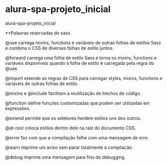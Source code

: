 # alura-spa-projeto_inicial
alura-spa-projeto_inicial


**Palavras reservadas do sass

@use	carrega mixins, functions e variáveis de outras folhas de estilos Sass e combina o CSS de diversas folhas de estilo juntos.

@forward	carrega uma folha de estilo Sass e torna os mixins, functions e variáveis disponíveis quando a folha de estilo é carregada pela regra do @use.

@import	estende as regras de CSS para carregar styles, mixins, functions e variáveis de outras folhas de estilo.

@mixins e @include	facilitam a reutilização de trechos de código.

@function	define funções customizadas que podem ser utilizadas em expressões.

@extend	permite que os seletores herdem estilos uns dos outros.

@at-root	coloca estilos dentro dele na raiz do documento CSS.

@error	faz com que a compilação falhe com uma mensagem de erro.

@warn	imprime um aviso sem parar totalmente a compilação.

@debug	imprime uma mensagem para fins de debugging.
